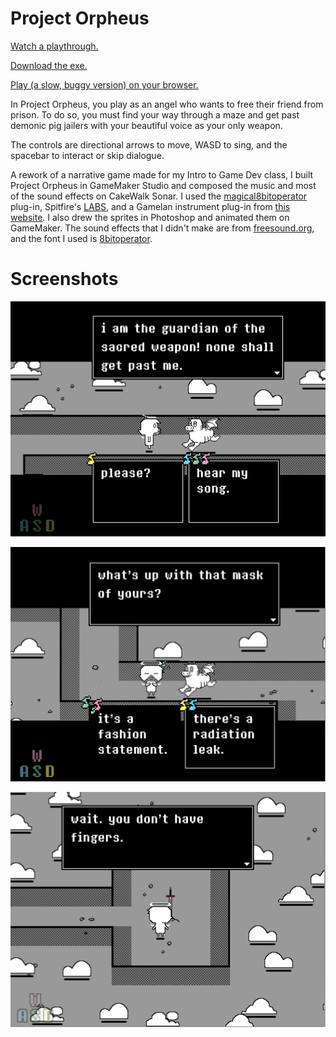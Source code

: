 # Project Orpheus

[Watch a playthrough.](https://youtu.be/52UBFSokOT4)

[Download the exe.](https://drive.google.com/file/d/1btYoECxSsf-j4qLCHEcxVW7PUNvigs-O/view?usp=sharing)

[Play (a slow, buggy version) on your browser.](https://hatimb00.itch.io/orpheus)

In Project Orpheus, you play as an angel who wants to free their friend from prison. To do so, you must find your way through a maze and get past demonic pig jailers with your beautiful voice as your only weapon. 

The controls are directional arrows to move, WASD to sing, and the spacebar to interact or skip dialogue.

A rework of a narrative game made for my Intro to Game Dev class, I built Project Orpheus in GameMaker Studio and composed the music and most of the sound effects on CakeWalk Sonar. I used the [magical8bitoperator](http://www.ymck.net/en/download/magical8bitplug/) plug-in, Spitfire's [LABS](https://www.spitfireaudio.com/labs/), and a Gamelan instrument plug-in from [this website](http://bigcatinstruments.blogspot.com/). I also drew the sprites in Photoshop and animated them on GameMaker. The sound effects that I didn't make are from [freesound.org](https://freesound.org/), and the font I used is [8bitoperator](https://fonts2u.com/8bitoperator-regular.font). 

# Screenshots


![](orpheus1.png)


![](orpheus2.png)


![](orpheus3.png)
